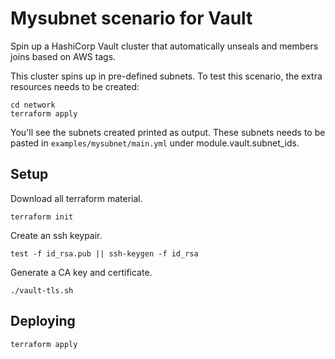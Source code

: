 # Mysubnet scenario for Vault

Spin up a HashiCorp Vault cluster that automatically unseals and members joins based on AWS tags.

This cluster spins up in pre-defined subnets. To test this scenario, the extra resources needs to be created:

```shell
cd network
terraform apply
```

You'll see the subnets created printed as output. These subnets needs to be pasted in `examples/mysubnet/main.yml` under module.vault.subnet_ids.

## Setup

Download all terraform material.

```shell
terraform init
```

Create an ssh keypair.

```shell
test -f id_rsa.pub || ssh-keygen -f id_rsa
```

Generate a CA key and certificate.

```shell
./vault-tls.sh
```

## Deploying

```shell
terraform apply
```

